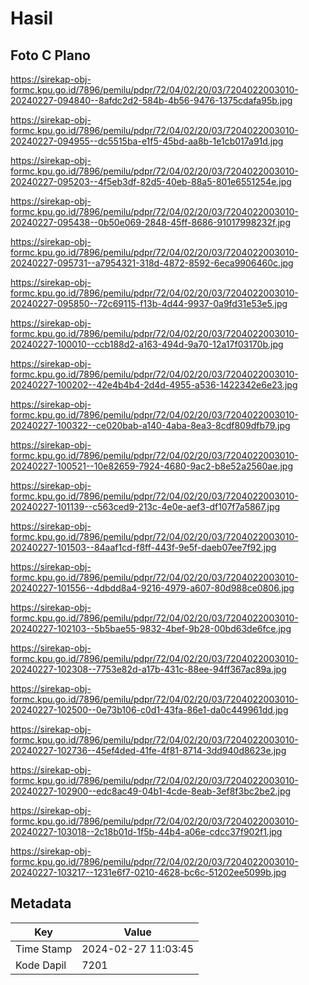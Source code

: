 # Hasil

## Foto C Plano

https://sirekap-obj-formc.kpu.go.id/7896/pemilu/pdpr/72/04/02/20/03/7204022003010-20240227-094840--8afdc2d2-584b-4b56-9476-1375cdafa95b.jpg

https://sirekap-obj-formc.kpu.go.id/7896/pemilu/pdpr/72/04/02/20/03/7204022003010-20240227-094955--dc5515ba-e1f5-45bd-aa8b-1e1cb017a91d.jpg

https://sirekap-obj-formc.kpu.go.id/7896/pemilu/pdpr/72/04/02/20/03/7204022003010-20240227-095203--4f5eb3df-82d5-40eb-88a5-801e6551254e.jpg

https://sirekap-obj-formc.kpu.go.id/7896/pemilu/pdpr/72/04/02/20/03/7204022003010-20240227-095438--0b50e069-2848-45ff-8686-91017998232f.jpg

https://sirekap-obj-formc.kpu.go.id/7896/pemilu/pdpr/72/04/02/20/03/7204022003010-20240227-095731--a7954321-318d-4872-8592-6eca9906460c.jpg

https://sirekap-obj-formc.kpu.go.id/7896/pemilu/pdpr/72/04/02/20/03/7204022003010-20240227-095850--72c69115-f13b-4d44-9937-0a9fd31e53e5.jpg

https://sirekap-obj-formc.kpu.go.id/7896/pemilu/pdpr/72/04/02/20/03/7204022003010-20240227-100010--ccb188d2-a163-494d-9a70-12a17f03170b.jpg

https://sirekap-obj-formc.kpu.go.id/7896/pemilu/pdpr/72/04/02/20/03/7204022003010-20240227-100202--42e4b4b4-2d4d-4955-a536-1422342e6e23.jpg

https://sirekap-obj-formc.kpu.go.id/7896/pemilu/pdpr/72/04/02/20/03/7204022003010-20240227-100322--ce020bab-a140-4aba-8ea3-8cdf809dfb79.jpg

https://sirekap-obj-formc.kpu.go.id/7896/pemilu/pdpr/72/04/02/20/03/7204022003010-20240227-100521--10e82659-7924-4680-9ac2-b8e52a2560ae.jpg

https://sirekap-obj-formc.kpu.go.id/7896/pemilu/pdpr/72/04/02/20/03/7204022003010-20240227-101139--c563ced9-213c-4e0e-aef3-df107f7a5867.jpg

https://sirekap-obj-formc.kpu.go.id/7896/pemilu/pdpr/72/04/02/20/03/7204022003010-20240227-101503--84aaf1cd-f8ff-443f-9e5f-daeb07ee7f92.jpg

https://sirekap-obj-formc.kpu.go.id/7896/pemilu/pdpr/72/04/02/20/03/7204022003010-20240227-101556--4dbdd8a4-9216-4979-a607-80d988ce0806.jpg

https://sirekap-obj-formc.kpu.go.id/7896/pemilu/pdpr/72/04/02/20/03/7204022003010-20240227-102103--5b5bae55-9832-4bef-9b28-00bd63de6fce.jpg

https://sirekap-obj-formc.kpu.go.id/7896/pemilu/pdpr/72/04/02/20/03/7204022003010-20240227-102308--7753e82d-a17b-431c-88ee-94ff367ac89a.jpg

https://sirekap-obj-formc.kpu.go.id/7896/pemilu/pdpr/72/04/02/20/03/7204022003010-20240227-102500--0e73b106-c0d1-43fa-86e1-da0c449961dd.jpg

https://sirekap-obj-formc.kpu.go.id/7896/pemilu/pdpr/72/04/02/20/03/7204022003010-20240227-102736--45ef4ded-41fe-4f81-8714-3dd940d8623e.jpg

https://sirekap-obj-formc.kpu.go.id/7896/pemilu/pdpr/72/04/02/20/03/7204022003010-20240227-102900--edc8ac49-04b1-4cde-8eab-3ef8f3bc2be2.jpg

https://sirekap-obj-formc.kpu.go.id/7896/pemilu/pdpr/72/04/02/20/03/7204022003010-20240227-103018--2c18b01d-1f5b-44b4-a06e-cdcc37f902f1.jpg

https://sirekap-obj-formc.kpu.go.id/7896/pemilu/pdpr/72/04/02/20/03/7204022003010-20240227-103217--1231e6f7-0210-4628-bc6c-51202ee5099b.jpg


## Metadata

| Key        | Value               |
| ---------- | ------------------- |
| Time Stamp | 2024-02-27 11:03:45 |
| Kode Dapil | 7201                |




